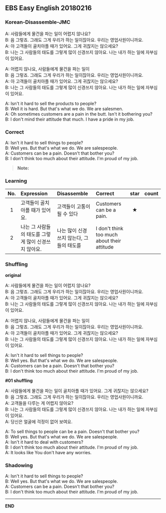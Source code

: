 ## EBS Easy English 20180216

### Korean-Disassemble-JMC

A: 사람들에게 물건을 파는 일이 어렵지 않나요?  
B: 음 그렇죠. 그래도 그게 우리가 하는 일이잖아요. 우리는 영업사원이니까요.  
A: 아 고객들이 골치아플 때가 있어요. 그게 귀찮지는 않으세요?      
B: 나는 그 사람들의 태도를 그렇게 많이 신경쓰지 않아요. 나는 내가 하는 일에 자부심이 있어요.  

A: 어렵지 않나요, 사람들에게 물건을 파는 일이  
B: 음 그렇죠. 그래도 그게 우리가 하는 일이잖아요. 우리는 영업사원이니까요.  
A: 아 고객들이 골치아플 때가 있어요. 그게 귀찮지는 않으세요?      
B: 나는 그 사람들의 태도를 그렇게 많이 신경쓰지 않아요. 나는 내가 하는 일에 자부심이 있어요.  

A: Isn't it hard to sell the products to people?  
B: Well it is hard. But that's what we do. We are salesmen.  
A: Oh sometimes customers are a pain in the butt. Isn't it bothering you?  
B: I don't mind their attitude that much. I have a pride in my job.  

### Correct

A: Isn't it hard to sell things to people?  
B: Well yes. But that's what we do. We are salespeople.  
A: Customers can be a pain. Doesn't that bother you?  
B: I don't think too much about their attitude. I'm proud of my job.  

> **Note:**

### Learning

| No. | Expression | Disassemble | Correct | star | count |
| :---: | :--- | :--- | :--- | :---: | :---: |
| 1 | 고객들이 골치아플 때가 있어요. | 고객들이 고통이 될 수 있다 | Customers can be a pain. | ★ |
| 2 | 나는 그 사람들의 태도를 그렇게 많이 신경쓰지 않아요. | 나는 많이 신경쓰지 않는다, 그들의 태도를 | I don't think too much about their attitude | |


### Shuffling

**original**

A: 사람들에게 물건을 파는 일이 어렵지 않나요?  
B: 음 그렇죠. 그래도 그게 우리가 하는 일이잖아요. 우리는 영업사원이니까요.  
A: 아 고객들이 골치아플 때가 있어요. 그게 귀찮지는 않으세요?      
B: 나는 그 사람들의 태도를 그렇게 많이 신경쓰지 않아요. 나는 내가 하는 일에 자부심이 있어요.  

A: 어렵지 않나요, 사람들에게 물건을 파는 일이  
B: 음 그렇죠. 그래도 그게 우리가 하는 일이잖아요. 우리는 영업사원이니까요.  
A: 아 고객들이 골치아플 때가 있어요. 그게 귀찮지는 않으세요?      
B: 나는 그 사람들의 태도를 그렇게 많이 신경쓰지 않아요. 나는 내가 하는 일에 자부심이 있어요.  

A: Isn't it hard to sell things to people?  
B: Well yes. But that's what we do. We are salespeople.  
A: Customers can be a pain. Doesn't that bother you?  
B: I don't think too much about their attitude. I'm proud of my job.  

**#01 shuffling**

A: 사람들에게 물건을 파는 일이 골치아플 때가 있어요. 그게 귀찮지는 않으세요?      
B: 음 그렇죠. 그래도 그게 우리가 하는 일이잖아요. 우리는 영업사원이니까요.  
A: 고객들을 다루는 게 어렵지 않아요?  
B: 나는 그 사람들의 태도를 그렇게 많이 신경쓰지 않아요. 나는 내가 하는 일에 자부심이 있어요.  
A: 당신은 얼굴에 걱정이 없어 보여요.

A: To sell things to people can be a pain. Doesn't that bother you?  
B: Well yes. But that's what we do. We are salespeople.  
A: Isn't it hard to deal with customers?  
B: I don't think too much about their attitude. I'm proud of my job.  
A: It looks like You don't have any worries.

### Shadowing

A: Isn't it hard to sell things to people?  
B: Well yes. But that's what we do. We are salespeople.  
A: Customers can be a pain. Doesn't that bother you?  
B: I don't think too much about their attitude. I'm proud of my job.  

---

**END**
